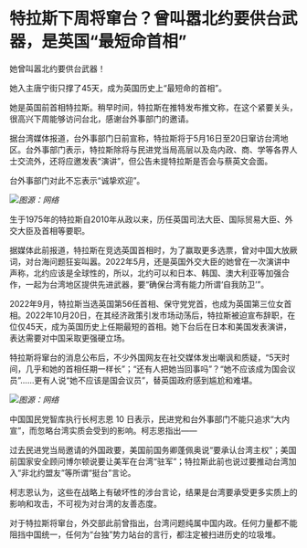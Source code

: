 # 特拉斯下周将窜台？曾叫嚣北约要供台武器，是英国“最短命首相”

她曾叫嚣北约要供台武器！

她入主唐宁街只撑了45天，成为英国历史上“最短命的首相”。

她是英国前首相特拉斯。稍早时间，特拉斯在推特发布推文称，在这个紧要关头，很高兴下周能够访问台北，感谢台外事部门的邀请。

据台湾媒体报道，台外事部门日前宣称，特拉斯将于5月16日至20日窜访台湾地区。台外事部门表示，特拉斯除将与民进党当局高层以及岛内政、商、学等各界人士交流外，还将应邀发表“演讲”，但公告未提特拉斯是否会与蔡英文会面。

台外事部门对此不忘表示“诚挚欢迎”。

![](https://inews.gtimg.com/newsapp_bt/0/15793104311/1000)_图源：网络_

生于1975年的特拉斯自2010年从政以来，历任英国司法大臣、国际贸易大臣、外交大臣及首相等要职。

据媒体此前报道，特拉斯在竞选英国首相时，为了赢取更多选票，曾对中国大放厥词，对台海问题狂妄叫嚣。2022年5月，还是英国外交大臣的她曾在一次演讲中声称，北约应该是全球性的，所以，北约可以和日本、韩国、澳大利亚等加强合作，一起为台湾地区提供先进武器，要“确保台湾有能力所谓‘自我防卫’”。

2022年9月，特拉斯当选英国第56任首相、保守党党首，也成为英国第三位女首相。2022年10月20日，在其经济政策引发市场动荡后，特拉斯被迫宣布辞职，在位仅45天，成为英国历史上任期最短的首相。她下台后在日本和美国发表演讲，表达需要对中国采取更强硬立场。

特拉斯将窜台的消息公布后，不少外国网友在社交媒体发出嘲讽和质疑，“5天时间，几乎和她的首相任期一样长”；“还有人把她当回事吗”？“她不应该成为国会议员”……更有人说“她不应该是国会议员”，替英国政府感到尴尬和难堪。

![](https://inews.gtimg.com/newsapp_bt/0/15793104312/1000)_图源：网络_

中国国民党智库执行长柯志恩 10 日表示，民进党和台外事部门不能只追求“大内宣”，而忽略台湾实质会受到的影响。柯志恩指出——

过去民进党当局邀请的外国政要，美国前国务卿蓬佩奥说“要承认台湾主权”；美国前国家安全顾问博尔顿说要让美军在台湾“驻军”；特拉斯此前也说过要推动台湾加入“非北约盟友”等所谓“挺台”言论。

柯志恩认为，这些在战略上有破坏性的涉台言论，结果是台湾要承受更多实质上的影响和攻击，不可视为对台湾的友善态度。

对于特拉斯将窜台，外交部此前曾指出，台湾问题纯属中国内政。任何力量都不能阻挡中国统一，任何为“台独”势力站台的言行，都注定被扫进历史的垃圾堆。

